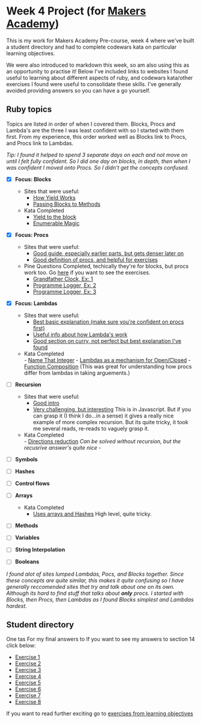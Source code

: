 # Week 4 Project (for [Makers Academy](https://github.com/makersacademy))

This is my work for Makers Academy Pre-course, week 4 where we've built a student directory and had to complete codewars 
kata on particular learning objectives. 

We were also introduced to markdown this week, so am also using this as an opportunity to practise it! Below I've included links to websites I found useful to learning about different aspects of ruby, and codewars kata/other exercises I found were useful to consolidate these skills. I've generally avoided providing answers so you can have a go yourself. 

## Ruby topics 
Topics are listed in order of when I covered them. Blocks, Procs and Lambda's are the three I was least confident with so I started with them first. From my experience, this order worked well as Blocks link to Procs, and Procs link to Lambdas.

*Tip: I found it helped to spend 3 separate days on each and not move on until I felt fully confident. So I did one day on blocks, in depth, then when I was confident I moved onto Procs. So I didn't get the concepts confused.*

- [x] **Focus: Blocks**
	- Sites that were useful: 
    	- [How Yield Works](https://mixandgo.com/blog/mastering-ruby-blocks-in-less-than-5-minutes)  
    	- [Passing Blocks to Methods](https://www.codecademy.com/en/forum_questions/51c72e759c4e9d410501df42)   
    - Kata Completed  
     	- [Yield to the block](https://www.codewars.com/kata/yield-to-the-block)  
     	- [Enumerable Magic](https://www.codewars.com/kata/enumerable-magic-number-7-find-a-matching-item/ruby)  

- [x] **Focus: Procs**
	- Sites that were useful:
	  - [Good guide, especially earlier parts, but gets denser later on](https://pine.fm/LearnToProgram/chap_10.html)
	  - [Good definition of procs, and helpful for exercises](https://docs.ruby-lang.org/en/2.0.0/Proc.html)
	- Pine Questions Completed, techically they're for blocks, but procs work too. Go [here]((https://docs.ruby-lang.org/en/2.0.0/Proc.html)) if you want to see the exercises.
		- [Grandfather Clock, Ex: 1](https://github.com/Tagrand/student_directory/blob/bd9da928c031617d9f06ea845afac1c80de78cdc/Pine_exercises.rb)
		- [Programme Logger, Ex: 2](https://github.com/Tagrand/student_directory/blob/33e20ddeba77ace5b841361766ca05c9d89d02b5/Pine_exercises.rb)
		- [Programme Logger, Ex: 3](https://github.com/Tagrand/student_directory/blob/27665a71fe7af63d833970f163dee23dd65d1c8b/Pine_exercises.rb)

- [x] **Focus: Lambdas** 
  - Sites that were useful:
      - [Best basic explanation (make sure you're confident on procs first)](http://culttt.com/2015/05/13/what-are-lambdas-in-ruby/)
      - [Useful info about how Lambda's work](http://blog.honeybadger.io/using-lambdas-in-ruby/)
      - [Good section on curry, not perfect but best explanation I've found](https://gist.github.com/Integralist/9994331)
  - Kata Completed  
        - [Name That Integer](http://www.codewars.com/kata/name-that-integer/train/ruby) 
        - [Lambdas as a mechanism for Open/Closed](http://www.codewars.com/kata/lambdas-as-a-mechanism-for-open-slash-closed/ruby)
        - [Function Composition](http://www.codewars.com/kata/function-composition/ruby) (This was great for understanding how procs differ from lambdas in taking arguements.)




- [ ] **Recursion**
  - Sites that were useful:
      - [Good intro](http://vaidehijoshi.github.io/blog/2014/12/14/to-understand-recursion-you-must-first-understand-recursion/)
      - [Very challenging, but interesting](http://eloquentjavascript.net/03_functions.html) This is in Javascript. But if you can grasp it (I think I do...in a sense) it gives a really nice example of more complex recursion. But its quite tricky, it took me several reads, re-reads to vaguely grasp it. 
  - Kata Completed  
        - [Directions reduction](http://www.codewars.com/kata/directions-reduction/train/ruby)  *Can be solved without recursion, but the recusrive answer's quite nice*
        - 
- [ ] **Symbols**

- [ ] **Hashes**

- [ ] **Control flows**

- [ ] **Arrays**
  - Kata Completed  
     - [Uses arrays and Hashes](https://www.codewars.com/kata/battle-ships-sunk-damaged-or-not-touched/ruby) High level, quite tricky. 
- [ ] **Methods** 

- [ ] **Variables**

- [ ] **String Interpolation**

- [ ] **Booleans**


*I found alot of sites lumped Lambdas, Pocs, and Blocks together. Since these concepts are quite similar, this makes it quite confusing
so I have generally reccomended sites that try and talk about one on its own. Although its hard to find stuff that talks about **only** procs.
I started with Blocks, then Procs, then Lambdas as I found Blocks simplest and Lambdas hardest.*


## Student directory

One tas
For my final answers to 
If you want to see my answers to section 14 click below: 

- [Exercise 1](https://github.com/Tagrand/student_directory/blob/89b2262bd030272bdd1dd6208f434062d0da2f92/typos.rb) 
- [Exercise 2](https://github.com/Tagrand/student_directory/blob/f10884c368a31ba72058cb9c83f5cc27e8ada51f/typos.rb)
- [Exercise 3](https://github.com/Tagrand/student_directory/blob/b5d58c361fd45457b3a41cf1d8bb2902ec0b348d/typos.rb)
- [Exercise 4](https://github.com/Tagrand/student_directory/blob/617298045d8a3b249a0a53721aaa2f7fd51b0d59/typos.rb)
- [Exercise 5](https://github.com/Tagrand/student_directory/blob/0e775491da160d2e6bb8b59b1d2b51b8e9311c90/typos.rb)
- [Exercise 6](https://github.com/Tagrand/student_directory/blob/4803b802ca21e5c3dd88a271f8d9d66cd5a6f6c4/typos.rb)
- [Exercise 7](https://github.com/Tagrand/student_directory/blob/e986e199ea7312d61b7d7ed0e467e00eebf2f13c/typos.rb)
- [Exercise 8](https://github.com/Tagrand/student_directory/blob/aaacc20fd377beb2700db580af73a895f8e08d46/typos.rb)


If you want to read further exciting go to [exercises from learning objectives](exercises.md)

